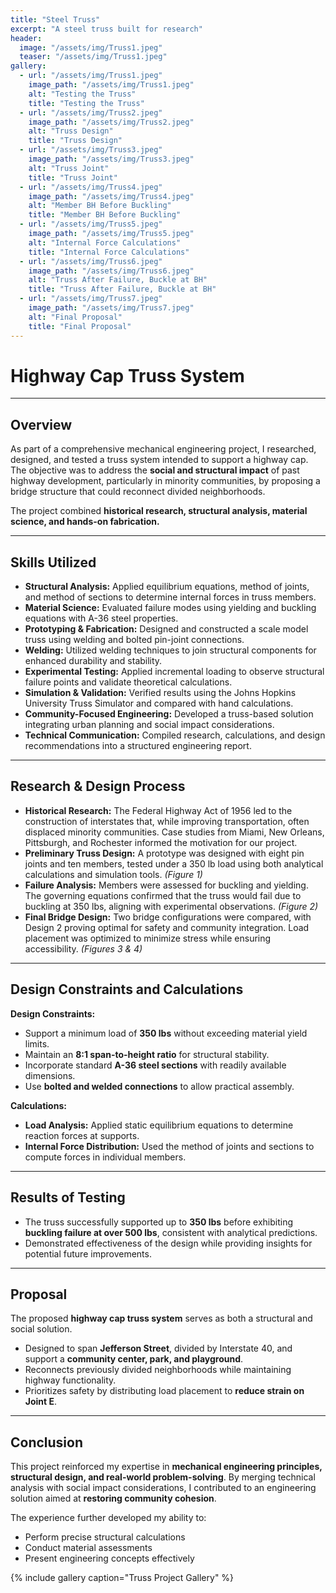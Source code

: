 ```yaml
---
title: "Steel Truss"
excerpt: "A steel truss built for research"
header:
  image: "/assets/img/Truss1.jpeg"
  teaser: "/assets/img/Truss1.jpeg"
gallery:
  - url: "/assets/img/Truss1.jpeg"
    image_path: "/assets/img/Truss1.jpeg"
    alt: "Testing the Truss"
    title: "Testing the Truss"
  - url: "/assets/img/Truss2.jpeg"
    image_path: "/assets/img/Truss2.jpeg"
    alt: "Truss Design"
    title: "Truss Design"
  - url: "/assets/img/Truss3.jpeg"
    image_path: "/assets/img/Truss3.jpeg"
    alt: "Truss Joint"
    title: "Truss Joint"
  - url: "/assets/img/Truss4.jpeg"
    image_path: "/assets/img/Truss4.jpeg"
    alt: "Member BH Before Buckling"
    title: "Member BH Before Buckling"
  - url: "/assets/img/Truss5.jpeg"
    image_path: "/assets/img/Truss5.jpeg"
    alt: "Internal Force Calculations"
    title: "Internal Force Calculations"
  - url: "/assets/img/Truss6.jpeg"
    image_path: "/assets/img/Truss6.jpeg"
    alt: "Truss After Failure, Buckle at BH"
    title: "Truss After Failure, Buckle at BH"
  - url: "/assets/img/Truss7.jpeg"
    image_path: "/assets/img/Truss7.jpeg"
    alt: "Final Proposal"
    title: "Final Proposal"
---
```


# Highway Cap Truss System

---

## Overview
As part of a comprehensive mechanical engineering project, I researched, designed, and tested a truss system intended to support a highway cap. The objective was to address the **social and structural impact** of past highway development, particularly in minority communities, by proposing a bridge structure that could reconnect divided neighborhoods.  

The project combined **historical research, structural analysis, material science, and hands-on fabrication.**

---

## Skills Utilized
- **Structural Analysis:** Applied equilibrium equations, method of joints, and method of sections to determine internal forces in truss members.  
- **Material Science:** Evaluated failure modes using yielding and buckling equations with A-36 steel properties.  
- **Prototyping & Fabrication:** Designed and constructed a scale model truss using welding and bolted pin-joint connections.  
- **Welding:** Utilized welding techniques to join structural components for enhanced durability and stability.  
- **Experimental Testing:** Applied incremental loading to observe structural failure points and validate theoretical calculations.  
- **Simulation & Validation:** Verified results using the Johns Hopkins University Truss Simulator and compared with hand calculations.  
- **Community-Focused Engineering:** Developed a truss-based solution integrating urban planning and social impact considerations.  
- **Technical Communication:** Compiled research, calculations, and design recommendations into a structured engineering report.  

---

## Research & Design Process
- **Historical Research:** The Federal Highway Act of 1956 led to the construction of interstates that, while improving transportation, often displaced minority communities. Case studies from Miami, New Orleans, Pittsburgh, and Rochester informed the motivation for our project.  
- **Preliminary Truss Design:** A prototype was designed with eight pin joints and ten members, tested under a 350 lb load using both analytical calculations and simulation tools. *(Figure 1)*  
- **Failure Analysis:** Members were assessed for buckling and yielding. The governing equations confirmed that the truss would fail due to buckling at 350 lbs, aligning with experimental observations. *(Figure 2)*  
- **Final Bridge Design:** Two bridge configurations were compared, with Design 2 proving optimal for safety and community integration. Load placement was optimized to minimize stress while ensuring accessibility. *(Figures 3 & 4)*  

---

## Design Constraints and Calculations
**Design Constraints:**  
- Support a minimum load of **350 lbs** without exceeding material yield limits.  
- Maintain an **8:1 span-to-height ratio** for structural stability.  
- Incorporate standard **A-36 steel sections** with readily available dimensions.  
- Use **bolted and welded connections** to allow practical assembly.  

**Calculations:**  
- **Load Analysis:** Applied static equilibrium equations to determine reaction forces at supports.  
- **Internal Force Distribution:** Used the method of joints and sections to compute forces in individual members.  

---

## Results of Testing
- The truss successfully supported up to **350 lbs** before exhibiting **buckling failure at over 500 lbs**, consistent with analytical predictions.  
- Demonstrated effectiveness of the design while providing insights for potential future improvements.  

---

## Proposal
The proposed **highway cap truss system** serves as both a structural and social solution.  
- Designed to span **Jefferson Street**, divided by Interstate 40, and support a **community center, park, and playground**.  
- Reconnects previously divided neighborhoods while maintaining highway functionality.  
- Prioritizes safety by distributing load placement to **reduce strain on Joint E**.  

---

## Conclusion
This project reinforced my expertise in **mechanical engineering principles, structural design, and real-world problem-solving**. By merging technical analysis with social impact considerations, I contributed to an engineering solution aimed at **restoring community cohesion**.  

The experience further developed my ability to:  
- Perform precise structural calculations  
- Conduct material assessments  
- Present engineering concepts effectively  

{% include gallery caption="Truss Project Gallery" %}
